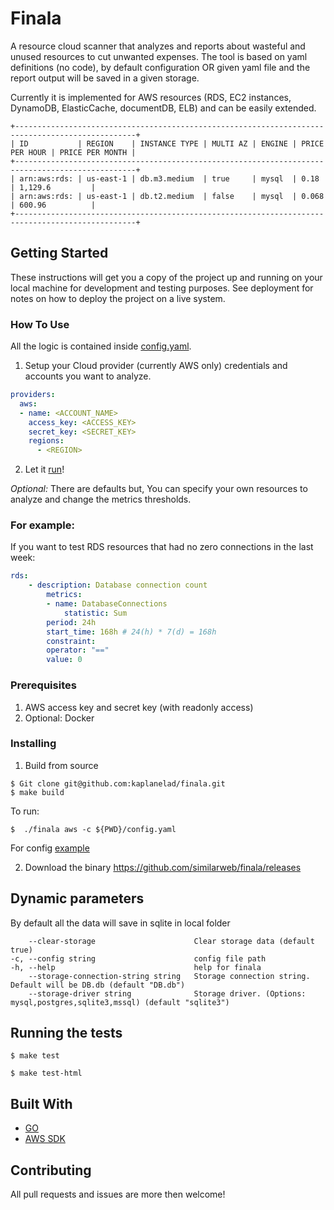 # Finala

A resource cloud scanner that analyzes and reports about wasteful and unused resources to cut unwanted expenses.
The tool is based on yaml definitions (no code), by default configuration OR given yaml file and the report output will be saved in a given storage.

Currently it is implemented for AWS resources (RDS, EC2 instances, DynamoDB, ElasticCache, documentDB, ELB) and can be easily extended.

```
+-------------------------------------------------------------------------------------------------+
| ID           | REGION    | INSTANCE TYPE | MULTI AZ | ENGINE | PRICE PER HOUR | PRICE PER MONTH |
+-------------------------------------------------------------------------------------------------+
| arn:aws:rds: | us-east-1 | db.m3.medium  | true     | mysql  | 0.18           | 1,129.6         |
| arn:aws:rds: | us-east-1 | db.t2.medium  | false    | mysql  | 0.068          | 600.96          |
+-------------------------------------------------------------------------------------------------+
```

## Getting Started

These instructions will get you a copy of the project up and running on your local machine for development and testing purposes. See deployment for notes on how to deploy the project on a live system.

### How To Use

All the logic is contained inside [config.yaml](./config.yaml). 
1. Setup your Cloud provider (currently AWS only) credentials and accounts you want to analyze.

```yaml
providers:
  aws:
  - name: <ACCOUNT_NAME>
    access_key: <ACCESS_KEY>
    secret_key: <SECRET_KEY>
    regions:
      - <REGION>
```
2. Let it [run](#Installing)! 

*Optional:* There are defaults but, You can specify your own resources to analyze and change the metrics thresholds.

### For example: 

If you want to test RDS resources that had no zero connections in the last week: 

```yaml
rds:
    - description: Database connection count
        metrics:
        - name: DatabaseConnections
            statistic: Sum
        period: 24h 
        start_time: 168h # 24(h) * 7(d) = 168h
        constraint:
        operator: "=="
        value: 0
```

### Prerequisites

1. AWS access key and secret key (with readonly access) 
2. Optional: Docker

### Installing

1) Build from source

```
$ Git clone git@github.com:kaplanelad/finala.git
$ make build
```

To run:
```
$  ./finala aws -c ${PWD}/config.yaml
```

For config [example](./config.yaml)

2) Download the binary
https://github.com/similarweb/finala/releases

## Dynamic parameters

By default all the data will save in sqlite in local folder

```
    --clear-storage                      Clear storage data (default true)
-c, --config string                      config file path
-h, --help                               help for finala
    --storage-connection-string string   Storage connection string. Default will be DB.db (default "DB.db")
    --storage-driver string              Storage driver. (Options: mysql,postgres,sqlite3,mssql) (default "sqlite3")
```


## Running the tests

```
$ make test

$ make test-html
```

## Built With

* [GO](https://golang.org/)
* [AWS SDK](https://aws.amazon.com/tools/) 

## Contributing

All pull requests and issues are more then welcome!
